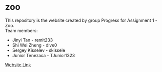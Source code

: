 # zoo

This repository is the website created by group Progress for Assignment 1 - Zoo.  
Team members: 
- Jinyi Tan - remit233
- Shi Wei Zheng - dive0
- Sergey Kisselev - skissele
- Junior Tenezaca - TJunior1323

[Website Link](https://huntercs39548group1.github.io/zoo/)
